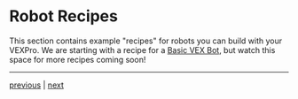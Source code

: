 # Robot Recipes #

This section contains example "recipes" for robots you can build with your VEXPro.  We are starting with a recipe for a [Basic VEX Bot](RobotRecipesBasicVEXBot.md), but watch this space for more recipes coming soon!


---

[previous](SerialConsole.md) | [next](RobotRecipesBasicVEXBot.md)